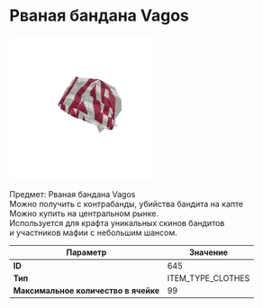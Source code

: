 # Рваная бандана Vagos

![Item Image](../img/645.webp?raw=true)

Предмет: Рваная бандана Vagos<br>Можно получить с контрабанды, убийства бандита на капте<br>Можно купить на центральном рынке. <br>Используется для крафта уникальных скинов бандитов<br>и участников мафии с небольшим шансом.


| Параметр | Значение |
|----------|----------|
| **ID** | 645 |
| **Тип** | ITEM_TYPE_CLOTHES |
| **Максимальное количество в ячейке** | 99 |


